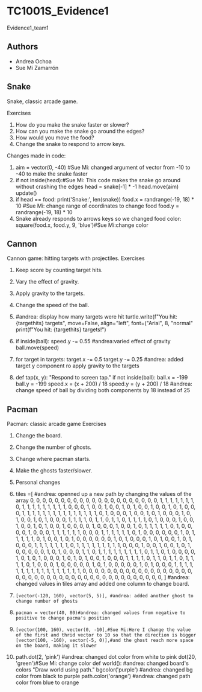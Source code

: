 # TC1001S_Evidence1
Evidence1_team1

## Authors
- Andrea Ochoa
- Sue Mi Zamarrón

## Snake
Snake, classic arcade game.

Exercises
1. How do you make the snake faster or slower?
2. How can you make the snake go around the edges?
3. How would you move the food?
4. Change the snake to respond to arrow keys.


Changes made in code: 

1. aim = vector(0, -40) #Sue Mi: changed argument of vector from -10 to -40 to make the snake faster
2. if not inside(head):#Sue Mi: This code makes the snake go around without crashing the edges
    head = snake[-1] * -1
	  head.move(aim)
    update()
3. if head == food:
        print('Snake:', len(snake))
        food.x = randrange(-19, 18) * 10 #Sue Mi: change range of coordinates to change food
        food.y = randrange(-19, 18) * 10
4. Snake already responds to arrows keys so we changed food color: 
square(food.x, food.y, 9, 'blue')#Sue Mi:change color


## Cannon 
Cannon game: hitting targets with projectiles.
Exercises
1. Keep score by counting target hits.
2. Vary the effect of gravity.
3. Apply gravity to the targets.
4. Change the speed of the ball.

1. #andrea: display how many targets were hit
   turtle.write(f"You hit: {targethits} targets", move=False, align="left", font=("Arial", 8, "normal"
   print(f"You hit: {targethits} targets!")
2. if inside(ball):
    speed.y -= 0.55 #andrea:varied effect of gravity 
    ball.move(speed)
3. for target in targets:
    target.x -= 0.5
    target.y -= 0.25 #andrea: added target y component ro apply gravity to the targets
4. def tap(x, y):
    "Respond to screen tap."
    if not inside(ball):
        ball.x = -199
        ball.y = -199
        speed.x = (x + 200) / 18
        speed.y = (y + 200) / 18 #andrea: change speed of ball by dividing both components by 18 instead of 25

## Pacman 
Pacman: classic arcade game 
Exercises
1. Change the board.
2. Change the number of ghosts.
3. Change where pacman starts.
4. Make the ghosts faster/slower.
5. Personal changes

1. tiles =[ #andrea: openned up a new path by changing the values of the array
    0, 0, 0, 0, 0, 0, 0, 0, 0, 0, 0, 0, 0, 0, 0, 0, 0, 0, 0, 0,
    0, 1, 1, 1, 1, 1, 1, 1, 0, 1, 1, 1, 1, 1, 1, 1, 1, 1, 0, 0,
    0, 1, 0, 0, 1, 0, 0, 1, 0, 1, 0, 0, 1, 0, 0, 1, 0, 1, 0, 0,
    0, 1, 1, 1, 1, 1, 1, 1, 1, 1, 1, 1, 1, 1, 1, 1, 0, 1, 0, 0,
    0, 1, 0, 0, 1, 0, 1, 0, 0, 0, 1, 0, 1, 0, 0, 1, 0, 1, 0, 0,
    0, 1, 1, 1, 1, 0, 1, 1, 0, 1, 1, 0, 1, 1, 1, 1, 0, 1, 0, 0,
    0, 1, 0, 0, 1, 0, 0, 1, 0, 1, 0, 0, 1, 0, 0, 0, 0, 1, 0, 0,
    0, 1, 0, 0, 1, 0, 1, 1, 1, 1, 1, 0, 1, 0, 0, 0, 0, 1, 0, 0,
    0, 1, 1, 1, 1, 1, 1, 0, 0, 0, 1, 1, 1, 1, 1, 1, 0, 1, 0, 0,
    0, 0, 0, 0, 1, 0, 1, 1, 1, 1, 1, 0, 1, 0, 0, 1, 0, 1, 0, 0,
    0, 0, 0, 0, 1, 0, 1, 0, 0, 0, 1, 0, 1, 0, 0, 1, 0, 1, 0, 0,
    0, 1, 1, 1, 1, 1, 1, 1, 0, 1, 1, 1, 1, 1, 1, 1, 1, 1, 0, 0,
    0, 1, 0, 0, 1, 0, 0, 1, 0, 1, 0, 0, 0, 0, 0, 1, 0, 1, 0, 0,
    0, 1, 1, 0, 1, 1, 1, 1, 1, 1, 1, 1, 1, 0, 1, 1, 0, 1, 0, 0,
    0, 0, 1, 0, 1, 0, 1, 0, 0, 0, 1, 0, 1, 0, 1, 0, 0, 1, 0, 0,
    0, 1, 1, 1, 1, 0, 1, 1, 0, 1, 1, 0, 1, 1, 1, 1, 0, 1, 0, 0,
    0, 1, 0, 0, 0, 0, 0, 1, 0, 1, 0, 0, 0, 0, 0, 1, 0, 1, 0, 0,
    0, 1, 1, 1, 1, 1, 1, 1, 1, 1, 1, 1, 1, 1, 1, 1, 1, 1, 0, 0,
    0, 0, 0, 0, 0, 0, 0, 0, 0, 0, 0, 0, 0, 0, 0, 0, 0, 0, 0, 0,
    0, 0, 0, 0, 0, 0, 0, 0, 0, 0, 0, 0, 0, 0, 0, 0, 0, 0, 0, 0,
] #andrea: changed values in tiles array and added one column to change board.

2.     [vector(-120, 160), vector(5, 5)], #andrea: added another ghost to change number of ghosts
3.     pacman = vector(40, 80)#andrea: changed values from negative to positive to change pacma's position
4.     [vector(100, 160), vector(0, -10],#Sue Mi:Here I change the value of the first and thrid vector to 10 so that the direction is bigger
       [vector(100, -160), vector(-5, 0)],#and the ghost reach more space on the board, making it slower
5. path.dot(2, 'pink') #andrea: changed dot color from white to pink
   dot(20, 'green')#Sue Mi: change color
   def world(): #andrea: changed board's colors
    "Draw world using path."
    bgcolor('purple') #andrea: changed bg color from black to purple
    path.color('orange') #andrea: changed path color from blue to orange




